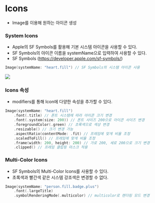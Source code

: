 # Icons
- Image를 이용해 원하는 아이콘 생성

### System Icons
- Apple의 SF Symbols를 활용해 기본 시스템 아이콘을 사용할 수 있다.
- SF Symbols의 아이콘 이름을 systemName으로 입력하여 사용할 수 있다.
- SF Symbols (https://developer.apple.com/sf-symbols/)
```swift
Image(systemName: "heart.fill") // SF Symbols의 시스템 아이콘 사용
```
![](https://velog.velcdn.com/images/snack/post/09e2d92d-0a7a-4c64-b147-b29d92277235/image.png)

### Icons 속성
- modifiers를 통해 Icon에 다양한 속성을 추가할 수 있다.
```swift
Image(systemName: "heart.fill")
    .font(.title) // 폰트 시스템에 따라 아이콘 크기 변경
    .font(.system(size: 200)) // 폰트 사이즈 200으로 아이콘 사이즈 변경
    .foregroundColor(.green) // 초록색으로 색상 변경
    .resizable() // 크기 변경 가능
    .aspectRatio(contentMode: .fit) // 프레임에 맞게 비율 조정
    .scaledToFill() // 프레임에 맞게 비율 조정
    .frame(width: 200, height: 200) // 가로 200, 세로 200으로 크기 변경
    .clipped() // 프레임 클립핑 마스크 적용
```

### Multi-Color Icons
- SF Symbols의 Multi-Color Icons를 사용할 수 있다.
- 초록색과 빨간색 같은 시스템 강조색은 변경할 수 없다.
```swift
Image(systemName: "person.fill.badge.plus")
    .font(.largeTitle)
    .symbolRenderingMode(.multicolor) // multicolor로 렌더링 모드 변경
```
